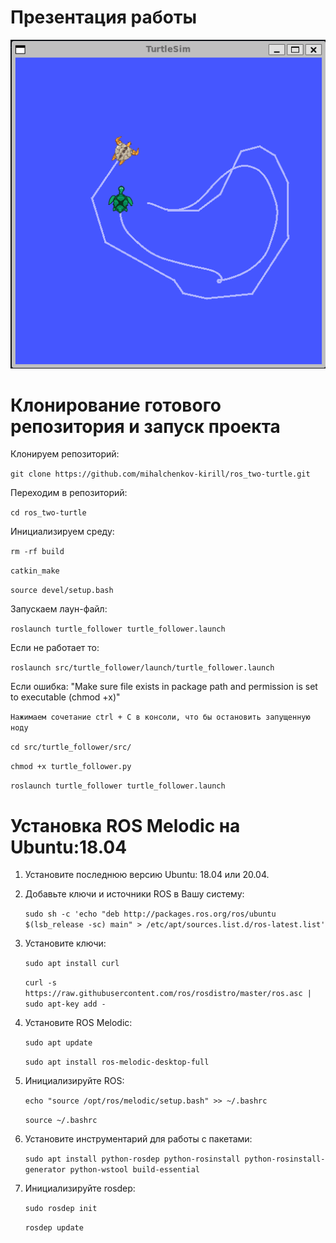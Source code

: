 # Презентация работы

![Image alt](https://github.com/mihalchenkov-kirill/ros_two-turtle/blob/main/image.png)

# Клонирование готового репозитория и запуск проекта

Клонируем репозиторий:

```git clone https://github.com/mihalchenkov-kirill/ros_two-turtle.git```

Переходим в репозиторий:

```cd ros_two-turtle```

Инициализируем среду:

```rm -rf build```

```catkin_make```

```source devel/setup.bash```

Запускаем лаун-файл:

```roslaunch turtle_follower turtle_follower.launch```

Если не работает то:

```roslaunch src/turtle_follower/launch/turtle_follower.launch```

Если ошибка: "Make sure file exists in package path and permission is set to executable (chmod +x)"

```Нажимаем сочетание ctrl + C в консоли, что бы остановить запущенную ноду```

```cd src/turtle_follower/src/```

```chmod +x turtle_follower.py```

```roslaunch turtle_follower turtle_follower.launch```

# Установка ROS Melodic на Ubuntu:18.04

1. Установите последнюю версию Ubuntu: 18.04 или 20.04.
2. Добавьте ключи и источники ROS в Вашу систему:

	```sudo sh -c 'echo "deb http://packages.ros.org/ros/ubuntu $(lsb_release -sc) main" > /etc/apt/sources.list.d/ros-latest.list'```

3. Установите ключи:

	```sudo apt install curl```
	
	```curl -s https://raw.githubusercontent.com/ros/rosdistro/master/ros.asc | sudo apt-key add -```

4. Установите ROS Melodic:

	```sudo apt update```

	```sudo apt install ros-melodic-desktop-full```

5. Инициализируйте ROS:

	```echo "source /opt/ros/melodic/setup.bash" >> ~/.bashrc```

	```source ~/.bashrc```

6. Установите инструментарий для работы с пакетами:

	```sudo apt install python-rosdep python-rosinstall python-rosinstall-generator python-wstool build-essential```

7. Инициализируйте rosdep:

	```sudo rosdep init```
	
	```rosdep update```
